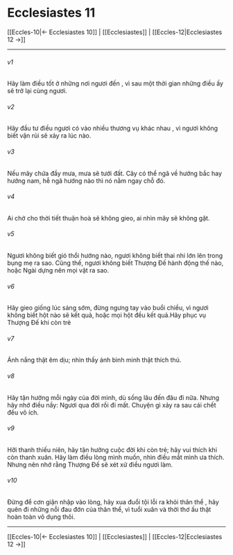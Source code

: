 # Ecclesiastes 11

[[Eccles-10|← Ecclesiastes 10]] | [[Ecclesiastes]] | [[Eccles-12|Ecclesiastes 12 →]]
***



###### v1 
Hãy làm điều tốt ở những nơi ngươi đến , vì sau một thời gian những điều ấy sẽ trở lại cùng ngươi. 

###### v2 
Hãy đầu tư điều ngươi có vào nhiều thương vụ khác nhau , vì ngươi không biết vận rủi sẽ xảy ra lúc nào. 

###### v3 
Nếu mây chứa đầy mưa, mưa sẽ tưới đất. Cây có thể ngã về hướng bắc hay hướng nam, hễ ngã hướng nào thì nó nằm ngay chỗ đó. 

###### v4 
Ai chờ cho thời tiết thuận hoà sẽ không gieo, ai nhìn mây sẽ không gặt. 

###### v5 
Ngươi không biết gió thổi hướng nào, ngươi không biết thai nhi lớn lên trong bụng mẹ ra sao. Cũng thế, ngươi không biết Thượng Đế hành động thế nào, hoặc Ngài dựng nên mọi vật ra sao. 

###### v6 
Hãy gieo giống lúc sáng sớm, đừng ngưng tay vào buổi chiều, vì ngươi không biết hột nào sẽ kết quả, hoặc mọi hột đều kết quả.Hãy phục vụ Thượng Đế khi còn trẻ 

###### v7 
Ánh nắng thật êm dịu; nhìn thấy ánh bình minh thật thích thú. 

###### v8 
Hãy tận hưởng mỗi ngày của đời mình, dù sống lâu đến đâu đi nữa. Nhưng hãy nhớ điều nầy: Ngươi qua đời rồi đi mất. Chuyện gì xảy ra sau cái chết đều vô ích. 

###### v9 
Hỡi thanh thiếu niên, hãy tận hưởng cuộc đời khi còn trẻ; hãy vui thích khi còn thanh xuân. Hãy làm điều lòng mình muốn, nhìn điều mắt mình ưa thích. Nhưng nên nhớ rằng Thượng Đế sẽ xét xử điều ngươi làm. 

###### v10 
Đừng để cơn giận nhập vào lòng, hãy xua đuổi tội lỗi ra khỏi thân thể , hãy quên đi những nỗi đau đớn của thân thể, vì tuổi xuân và thời thơ ấu thật hoàn toàn vô dụng thôi.

***
[[Eccles-10|← Ecclesiastes 10]] | [[Ecclesiastes]] | [[Eccles-12|Ecclesiastes 12 →]]
